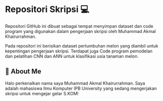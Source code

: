 
# Repositori Skripsi 💻

Repositori GitHub ini dibuat sebagai tempat menyimpan dataset dan code program yang digunakan dalam pengerjaan skripsi oleh Muhammad Akmal Khairurrahman.

Pada repositori ini berisikan dataset pertumbuhan melon yang diambil untuk kepentingan pengerjaan skripsi. Terdapat juga Code program pemodelan dan pelatihan CNN dan ANN untuk klasifikasi usia tanaman melon.


## 🚀 About Me
Halo perkenalkan nama saya Muhammad Akmal Khairurrahman. Saya adalah mahasiswa Ilmu Komputer IPB University yang sedang mengerjakan skripsi untuk mengejar gelar S.KOM!

